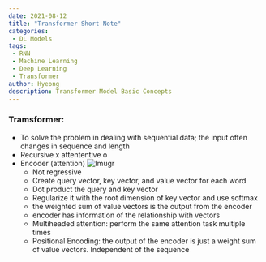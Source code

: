 ```yaml
---
date: 2021-08-12
title: "Transformer Short Note"
categories: 
 - DL Models
tags:
 - RNN
 - Machine Learning
 - Deep Learning
 - Transformer
author: Hyeong
description: Transformer Model Basic Concepts
---
```


### Tramsformer:
- To solve the problem in dealing with sequential data; the input often changes in sequence and length
- Recursive x attententive o
- Encoder (attention)
![Imugr](https://i.imgur.com/JPxG6LA.png)
    - Not regressive
    - Create query vector, key vector, and value vector for each word
    - Dot product the query and key vector
    - Regularize it with the root dimension of key vector and use softmax
    - the weighted sum of value vectors is the output from the encoder
    - encoder has information of the relationship with vectors
    - Multiheaded attention: perform the same attention task multiple times
    - Positional Encoding: the output of the encoder is just a weight sum of value vectors. Independent of the sequence


